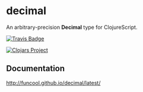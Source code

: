 # decimal #

An arbitrary-precision **Decimal** type for ClojureScript.

[![Travis Badge](https://img.shields.io/travis/funcool/decimal/master.svg)](https://travis-ci.org/funcool/decimal "Travis Badge")

[![Clojars Project](http://clojars.org/funcool/decimal/latest-version.svg)](http://clojars.org/funcool/decimal)


## Documentation ##

http://funcool.github.io/decimal/latest/
